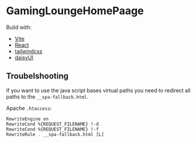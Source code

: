 # GamingLoungeHomePaage

Build with:
- [Vite](https://vite.dev/)
- [React](https://react.dev/)
- [tailwindcss](https://tailwindcss.com/)
- [daisyUI](https://daisyui.com/)

## Troubelshooting

If you want to use the java script bases virtual paths you need to redirect all paths to the `__spa-fallback.html`.

Apache
`.htaccess`:
```
RewriteEngine on
RewriteCond %{REQUEST_FILENAME} !-d
RewriteCond %{REQUEST_FILENAME} !-f
RewriteRule . __spa-fallback.html [L]
```
